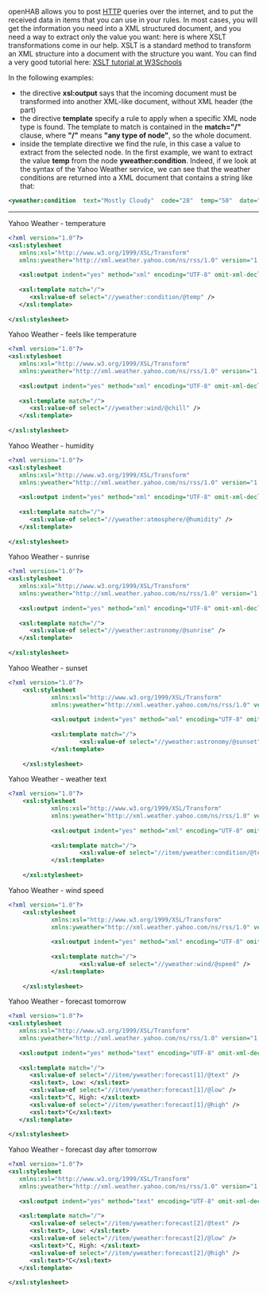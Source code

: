 openHAB allows you to post [HTTP](Http-Binding) queries over the internet, and to put the received data in items that you can use in your rules.
In most cases, you will get the information you need into a XML structured document, and you need a way to extract only the value you want: here is where XSLT transformations come in our help.
XSLT is a standard method to transform an XML structure into a document with the structure you want. You can find a very good tutorial here: [XSLT tutorial at W3Schools](http://www.w3schools.com/xsl/default.asp)

In the following examples:
*  the directive **xsl:output** says that the incoming document must be transformed into another XML-like document, without XML header (the _<?xml...?>_ part)
* the directive **template** specify a rule to apply when a specific XML node type is found. The template to match is contained in the **match="/"** clause, where **"/"** means **"any type of node"**, so the whole document.
* inside the template directive we find the rule, in this case a value to extract from the selected node. In the first example, we want to extract the value **temp** from the node **yweather:condition**. Indeed, if we look at the syntax of the Yahoo Weather service, we can see that the weather conditions are returned into a XML document that contains a string like that:
```xml
<yweather:condition  text="Mostly Cloudy"  code="28"  temp="50"  date="Fri, 18 Dec 2009 9:38 am PST" />
```

***


Yahoo Weather - temperature 
```xml
<?xml version="1.0"?>
<xsl:stylesheet 
   xmlns:xsl="http://www.w3.org/1999/XSL/Transform"
   xmlns:yweather="http://xml.weather.yahoo.com/ns/rss/1.0" version="1.0">
    
   <xsl:output indent="yes" method="xml" encoding="UTF-8" omit-xml-declaration="yes" />
    
   <xsl:template match="/">
      <xsl:value-of select="//yweather:condition/@temp" /> 
   </xsl:template>
    
</xsl:stylesheet>
```

Yahoo Weather - feels like temperature
```xml
<?xml version="1.0"?>
<xsl:stylesheet 
   xmlns:xsl="http://www.w3.org/1999/XSL/Transform"
   xmlns:yweather="http://xml.weather.yahoo.com/ns/rss/1.0" version="1.0">
    
   <xsl:output indent="yes" method="xml" encoding="UTF-8" omit-xml-declaration="yes" />
    
   <xsl:template match="/">
      <xsl:value-of select="//yweather:wind/@chill" /> 
   </xsl:template>  
    
</xsl:stylesheet>
```

Yahoo Weather - humidity
```xml
<?xml version="1.0"?>
<xsl:stylesheet 
   xmlns:xsl="http://www.w3.org/1999/XSL/Transform"
   xmlns:yweather="http://xml.weather.yahoo.com/ns/rss/1.0" version="1.0">
    
   <xsl:output indent="yes" method="xml" encoding="UTF-8" omit-xml-declaration="yes" />
    
   <xsl:template match="/">
      <xsl:value-of select="//yweather:atmosphere/@humidity" />
   </xsl:template>
    
</xsl:stylesheet>
```

Yahoo Weather - sunrise
```xml
<?xml version="1.0"?>
<xsl:stylesheet 
   xmlns:xsl="http://www.w3.org/1999/XSL/Transform"
   xmlns:yweather="http://xml.weather.yahoo.com/ns/rss/1.0" version="1.0">
    
   <xsl:output indent="yes" method="xml" encoding="UTF-8" omit-xml-declaration="yes" />
    
   <xsl:template match="/">
      <xsl:value-of select="//yweather:astronomy/@sunrise" />
   </xsl:template>
    
</xsl:stylesheet>
```

Yahoo Weather - sunset
```xml
<?xml version="1.0"?>
    <xsl:stylesheet 
            xmlns:xsl="http://www.w3.org/1999/XSL/Transform"
            xmlns:yweather="http://xml.weather.yahoo.com/ns/rss/1.0" version="1.0">
    
            <xsl:output indent="yes" method="xml" encoding="UTF-8" omit-xml-declaration="yes" />
    
            <xsl:template match="/">
                    <xsl:value-of select="//yweather:astronomy/@sunset" />
            </xsl:template>
    
    </xsl:stylesheet>
```

Yahoo Weather - weather text
```xml
<?xml version="1.0"?>
    <xsl:stylesheet 
            xmlns:xsl="http://www.w3.org/1999/XSL/Transform"
            xmlns:yweather="http://xml.weather.yahoo.com/ns/rss/1.0" version="1.0">
    
            <xsl:output indent="yes" method="xml" encoding="UTF-8" omit-xml-declaration="yes" />
    
            <xsl:template match="/">
                    <xsl:value-of select="//item/yweather:condition/@text" />
            </xsl:template>
    
    </xsl:stylesheet>
```

Yahoo Weather - wind speed
```xml
<?xml version="1.0"?>
    <xsl:stylesheet 
            xmlns:xsl="http://www.w3.org/1999/XSL/Transform"
            xmlns:yweather="http://xml.weather.yahoo.com/ns/rss/1.0" version="1.0">
    
            <xsl:output indent="yes" method="xml" encoding="UTF-8" omit-xml-declaration="yes" />
    
            <xsl:template match="/">
                    <xsl:value-of select="//yweather:wind/@speed" />
            </xsl:template>
    
    </xsl:stylesheet>
```

Yahoo Weather - forecast tomorrow
```xml
<?xml version="1.0"?>
<xsl:stylesheet 
   xmlns:xsl="http://www.w3.org/1999/XSL/Transform"
   xmlns:yweather="http://xml.weather.yahoo.com/ns/rss/1.0" version="1.0">
    
   <xsl:output indent="yes" method="text" encoding="UTF-8" omit-xml-declaration="yes" />
    
   <xsl:template match="/">
      <xsl:value-of select="//item/yweather:forecast[1]/@text" />
      <xsl:text>, Low: </xsl:text>
      <xsl:value-of select="//item/yweather:forecast[1]/@low" /> 
      <xsl:text>°C, High: </xsl:text>
      <xsl:value-of select="//item/yweather:forecast[1]/@high" /> 
      <xsl:text>°C</xsl:text>
   </xsl:template>
       
</xsl:stylesheet>
```

Yahoo Weather - forecast day after tomorrow
```xml
<?xml version="1.0"?>
<xsl:stylesheet 
   xmlns:xsl="http://www.w3.org/1999/XSL/Transform"
   xmlns:yweather="http://xml.weather.yahoo.com/ns/rss/1.0" version="1.0">
    
   <xsl:output indent="yes" method="text" encoding="UTF-8" omit-xml-declaration="yes" />
    
   <xsl:template match="/">
      <xsl:value-of select="//item/yweather:forecast[2]/@text" />
      <xsl:text>, Low: </xsl:text>
      <xsl:value-of select="//item/yweather:forecast[2]/@low" /> 
      <xsl:text>°C, High: </xsl:text>
      <xsl:value-of select="//item/yweather:forecast[2]/@high" /> 
      <xsl:text>°C</xsl:text>
   </xsl:template>
    
</xsl:stylesheet>
```